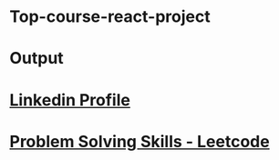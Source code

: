 # Top-course-react-project

# Output 



# [ Linkedin Profile](https://www.linkedin.com/in/ashok-gehlot-0ba51224a?lipi=urn%3Ali%3Apage%3Ad_flagship3_profile_view_base_contact_details%3B2LULKNgpRECUdYyRsUL0Rw%3D%3D)

# [ Problem Solving Skills - Leetcode](https://leetcode.com/Ashok_JavaDeveloper/)
